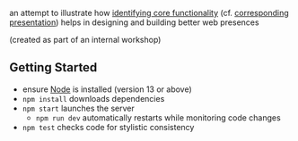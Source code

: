 an attempt to illustrate how
[identifying core functionality](https://adactio.com/journal/7774) (cf.
[corresponding presentation](https://www.youtube.com/watch?v=t0dUvs3jQnw&t=30m))
helps in designing and building better web presences

(created as part of an internal workshop)


Getting Started
---------------

* ensure [Node](https://nodejs.org) is installed (version 13 or above)
* `npm install` downloads dependencies
* `npm start` launches the server
    * `npm run dev` automatically restarts while monitoring code changes
* `npm test` checks code for stylistic consistency
